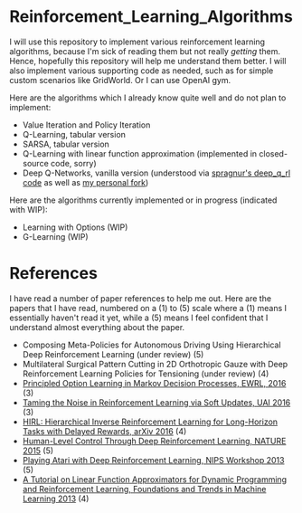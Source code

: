# Reinforcement_Learning_Algorithms

I will use this repository to implement various reinforcement learning algorithms, because I'm sick of reading them but not really *getting* them. Hence, hopefully this repository will help me understand them better. I will also implement various supporting code as needed, such as for simple custom scenarios like GridWorld. Or I can use OpenAI gym.

Here are the algorithms which I already know quite well and do not plan to implement:

- Value Iteration and Policy Iteration
- Q-Learning, tabular version 
- SARSA, tabular version
- Q-Learning with linear function approximation (implemented in closed-source code, sorry)
- Deep Q-Networks, vanilla version (understood via [spragnur's deep_q_rl code](https://github.com/spragunr/deep_q_rl) as well as [my personal fork](https://github.com/DanielTakeshi/deep_q_rl))

Here are the algorithms currently implemented or in progress (indicated with WIP):

- Learning with Options (WIP)
- G-Learning (WIP)

# References

I have read a number of paper references to help me out. Here are the papers that I have read, numbered on a (1) to (5) scale where a (1)  means I essentially haven't read it yet, while a (5) means I feel confident that I understand almost everything about the paper.

- Composing Meta-Policies for Autonomous Driving Using Hierarchical Deep Reinforcement Learning (under review) (5)
- Multilateral Surgical Pattern Cutting in 2D Orthotropic Gauze with Deep Reinforcement Learning Policies for Tensioning (under review) (4)
- [Principled Option Learning in Markov Decision Processes, EWRL, 2016](https://arxiv.org/abs/1609.05524) (3)
- [Taming the Noise in Reinforcement Learning via Soft Updates, UAI 2016](https://arxiv.org/abs/1512.08562) (3)
- [HIRL: Hierarchical Inverse Reinforcement Learning for Long-Horizon Tasks with Delayed Rewards, arXiv 2016](https://arxiv.org/abs/1604.06508) (4)
- [Human-Level Control Through Deep Reinforcement Learning, NATURE 2015](http://www.nature.com/nature/journal/v518/n7540/full/nature14236.html) (5)
- [Playing Atari with Deep Reinforcement Learning, NIPS Workshop 2013](https://arxiv.org/abs/1312.5602) (5)
- [A Tutorial on Linear Function Approximators for Dynamic Programming and Reinforcement Learning, Foundations and Trends in Machine Learning 2013](http://www.research.rutgers.edu/~thomaswa/pub/Geramifard13Tutorial.pdf) (4)
